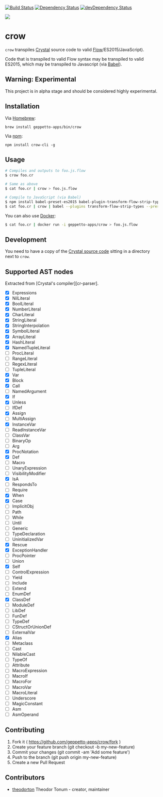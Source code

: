 [![Build Status](http://ci.geppetto.no/api/badges/geppetto-apps/crow/status.svg)](http://ci.geppetto.no/geppetto-apps/crow)
[![Dependency Status](https://shards.rocks/badge/github/geppetto-apps/crow/status.svg)](https://shards.rocks/github/geppetto-apps/crow)
[![devDependency Status](https://shards.rocks/badge/github/geppetto-apps/crow/dev_status.svg)](https://shards.rocks/github/geppetto-apps/crow)

<img src="https://raw.githubusercontent.com/geppetto-apps/crow/master/logo.png" />

# crow

`crow` transpiles [Crystal][cr] source code to valid [Flow][flow]/ES2015/JavaScript).

Code that is transpiled to valid Flow syntax may be transpiled to valid ES2015,
which may be transpiled to Javascript (via [Babel][babel]).

## Warning: Experimental

This project is in alpha stage and should be considered highly experimental.

## Installation

Via [Homebrew][brew]:

```
brew install geppetto-apps/bin/crow
```

Via [npm][npm]:

```
npm install crow-cli -g
```

## Usage

```sh
# Compiles and outputs to foo.js.flow
$ crow foo.cr

# Same as above
$ cat foo.cr | crow > foo.js.flow

# Compile to JavaScript (via Babel)
$ npm install babel-preset-es2015 babel-plugin-transform-flow-strip-types
$ cat foo.cr | crow | babel --plugins transform-flow-strip-types --presets es2015
```

You can also use [Docker][docker]:

```sh
$ cat foo.cr | docker run -i geppetto-apps/crow > foo.js.flow
```

## Development

You need to have a copy of the [Crystal source code][cr-src] sitting in a directory
next to `crow`.

## Supported AST nodes

Extracted from [Crystal's compiler][cr-parser].

- [x] Expressions
- [x] NilLiteral
- [x] BoolLiteral
- [x] NumberLiteral
- [x] CharLiteral
- [x] StringLiteral
- [x] StringInterpolation
- [x] SymbolLiteral
- [x] ArrayLiteral
- [x] HashLiteral
- [x] NamedTupleLiteral
- [ ] ProcLiteral
- [ ] RangeLiteral
- [ ] RegexLiteral
- [ ] TupleLiteral
- [x] Var
- [x] Block
- [x] Call
- [ ] NamedArgument
- [x] If
- [x] Unless
- [ ] IfDef
- [x] Assign
- [ ] MultiAssign
- [x] InstanceVar
- [ ] ReadInstanceVar
- [ ] ClassVar
- [ ] BinaryOp
- [ ] Arg
- [x] ProcNotation
- [x] Def
- [ ] Macro
- [ ] UnaryExpression
- [ ] VisibilityModifier
- [x] IsA
- [ ] RespondsTo
- [ ] Require
- [x] When
- [x] Case
- [ ] ImplicitObj
- [ ] Path
- [ ] While
- [ ] Until
- [ ] Generic
- [ ] TypeDeclaration
- [ ] UninitializedVar
- [x] Rescue
- [x] ExceptionHandler
- [ ] ProcPointer
- [ ] Union
- [x] Self
- [ ] ControlExpression
- [ ] Yield
- [ ] Include
- [ ] Extend
- [ ] EnumDef
- [x] ClassDef
- [ ] ModuleDef
- [ ] LibDef
- [ ] FunDef
- [ ] TypeDef
- [ ] CStructOrUnionDef
- [ ] ExternalVar
- [x] Alias
- [ ] Metaclass
- [ ] Cast
- [ ] NilableCast
- [ ] TypeOf
- [ ] Attribute
- [ ] MacroExpression
- [ ] MacroIf
- [ ] MacroFor
- [ ] MacroVar
- [ ] MacroLiteral
- [ ] Underscore
- [ ] MagicConstant
- [ ] Asm
- [ ] AsmOperand

## Contributing

1. Fork it ( https://github.com/geppetto-apps/crow/fork )
2. Create your feature branch (git checkout -b my-new-feature)
3. Commit your changes (git commit -am 'Add some feature')
4. Push to the branch (git push origin my-new-feature)
5. Create a new Pull Request

## Contributors

- [theodorton](https://github.com/theodorton) Theodor Tonum - creator, maintainer

[cr]: https://crystal-lang.org/
[cr-src]: https://github.com/crystal-lang/crystal
[cr-syntax]: https://github.com/crystal-lang/crystal/blob/master/src/compiler/crystal/syntax/ast.cr
[docker]: https://www.docker.com/
[flow]: https://flowtype.org/
[babel]: https://babeljs.io/
[npm]: https://www.npmjs.com
[brew]: http://brew.sh/
